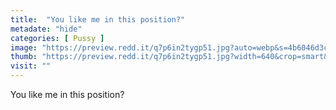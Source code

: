 ```yaml
---
title:  "You like me in this position?"
metadate: "hide"
categories: [ Pussy ]
image: "https://preview.redd.it/q7p6in2tygp51.jpg?auto=webp&s=4b6046d3cfc866985142224efe91ce39d9f141bf"
thumb: "https://preview.redd.it/q7p6in2tygp51.jpg?width=640&crop=smart&auto=webp&s=04883a6a035d38f1b3ec86fafd1b26f9bdd890f5"
visit: ""
---
```

You like me in this position?
